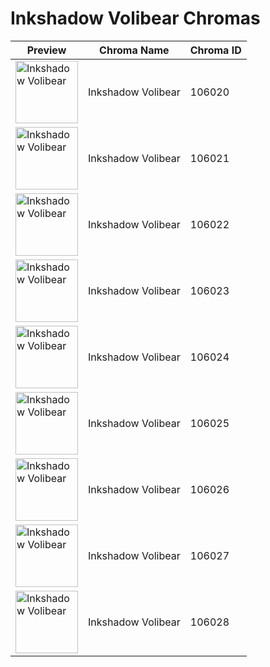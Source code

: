 # Inkshadow Volibear Chromas

| Preview | Chroma Name | Chroma ID |
|---|---|---|
| <img src='https://raw.communitydragon.org/latest/plugins/rcp-be-lol-game-data/global/default/v1/champion-chroma-images/106/106020.png' alt='Inkshadow Volibear' width='100'> | Inkshadow Volibear | 106020 |
| <img src='https://raw.communitydragon.org/latest/plugins/rcp-be-lol-game-data/global/default/v1/champion-chroma-images/106/106021.png' alt='Inkshadow Volibear' width='100'> | Inkshadow Volibear | 106021 |
| <img src='https://raw.communitydragon.org/latest/plugins/rcp-be-lol-game-data/global/default/v1/champion-chroma-images/106/106022.png' alt='Inkshadow Volibear' width='100'> | Inkshadow Volibear | 106022 |
| <img src='https://raw.communitydragon.org/latest/plugins/rcp-be-lol-game-data/global/default/v1/champion-chroma-images/106/106023.png' alt='Inkshadow Volibear' width='100'> | Inkshadow Volibear | 106023 |
| <img src='https://raw.communitydragon.org/latest/plugins/rcp-be-lol-game-data/global/default/v1/champion-chroma-images/106/106024.png' alt='Inkshadow Volibear' width='100'> | Inkshadow Volibear | 106024 |
| <img src='https://raw.communitydragon.org/latest/plugins/rcp-be-lol-game-data/global/default/v1/champion-chroma-images/106/106025.png' alt='Inkshadow Volibear' width='100'> | Inkshadow Volibear | 106025 |
| <img src='https://raw.communitydragon.org/latest/plugins/rcp-be-lol-game-data/global/default/v1/champion-chroma-images/106/106026.png' alt='Inkshadow Volibear' width='100'> | Inkshadow Volibear | 106026 |
| <img src='https://raw.communitydragon.org/latest/plugins/rcp-be-lol-game-data/global/default/v1/champion-chroma-images/106/106027.png' alt='Inkshadow Volibear' width='100'> | Inkshadow Volibear | 106027 |
| <img src='https://raw.communitydragon.org/latest/plugins/rcp-be-lol-game-data/global/default/v1/champion-chroma-images/106/106028.png' alt='Inkshadow Volibear' width='100'> | Inkshadow Volibear | 106028 |
